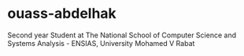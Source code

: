 # ouass-abdelhak
Second year Student at The National School of Computer Science and Systems Analysis - ENSIAS, University Mohamed V Rabat

